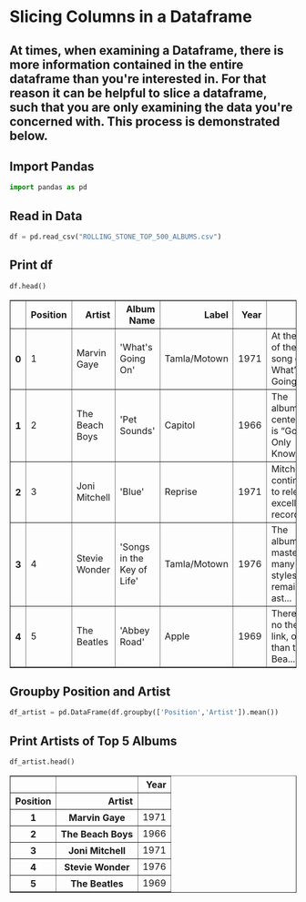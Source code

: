 # Slicing Columns in a Dataframe
## At times, when examining a Dataframe, there is more information contained in the entire dataframe than you're interested in. For that reason it can be helpful to slice a dataframe, such that you are only examining the data you're concerned with. This process is demonstrated below.

## Import Pandas


```python
import pandas as pd
```

## Read in Data


```python
df = pd.read_csv("ROLLING_STONE_TOP_500_ALBUMS.csv")
```

## Print df


```python
df.head()
```




<div>
<style scoped>
    .dataframe tbody tr th:only-of-type {
        vertical-align: middle;
    }

    .dataframe tbody tr th {
        vertical-align: top;
    }

    .dataframe thead th {
        text-align: right;
    }
</style>
<table border="1" class="dataframe">
  <thead>
    <tr style="text-align: right;">
      <th></th>
      <th>Position</th>
      <th>Artist</th>
      <th>Album Name</th>
      <th>Label</th>
      <th>Year</th>
      <th>Critic</th>
    </tr>
  </thead>
  <tbody>
    <tr>
      <th>0</th>
      <td>1</td>
      <td>Marvin Gaye</td>
      <td>'What's Going On'</td>
      <td>Tamla/Motown</td>
      <td>1971</td>
      <td>At the end of the final song on What’s Going O...</td>
    </tr>
    <tr>
      <th>1</th>
      <td>2</td>
      <td>The Beach Boys</td>
      <td>'Pet Sounds'</td>
      <td>Capitol</td>
      <td>1966</td>
      <td>The album’s centerpiece is “God Only Knows,” a...</td>
    </tr>
    <tr>
      <th>2</th>
      <td>3</td>
      <td>Joni Mitchell</td>
      <td>'Blue'</td>
      <td>Reprise</td>
      <td>1971</td>
      <td>Mitchell continued to release excellent record...</td>
    </tr>
    <tr>
      <th>3</th>
      <td>4</td>
      <td>Stevie Wonder</td>
      <td>'Songs in the Key of Life'</td>
      <td>Tamla/Motown</td>
      <td>1976</td>
      <td>The album’s mastery of many styles remains ast...</td>
    </tr>
    <tr>
      <th>4</th>
      <td>5</td>
      <td>The Beatles</td>
      <td>'Abbey Road'</td>
      <td>Apple</td>
      <td>1969</td>
      <td>There was no thematic link, other than the Bea...</td>
    </tr>
  </tbody>
</table>
</div>



## Groupby Position and Artist


```python
df_artist = pd.DataFrame(df.groupby(['Position','Artist']).mean())
```

## Print Artists of Top 5 Albums


```python
df_artist.head()
```




<div>
<style scoped>
    .dataframe tbody tr th:only-of-type {
        vertical-align: middle;
    }

    .dataframe tbody tr th {
        vertical-align: top;
    }

    .dataframe thead th {
        text-align: right;
    }
</style>
<table border="1" class="dataframe">
  <thead>
    <tr style="text-align: right;">
      <th></th>
      <th></th>
      <th>Year</th>
    </tr>
    <tr>
      <th>Position</th>
      <th>Artist</th>
      <th></th>
    </tr>
  </thead>
  <tbody>
    <tr>
      <th>1</th>
      <th>Marvin Gaye</th>
      <td>1971</td>
    </tr>
    <tr>
      <th>2</th>
      <th>The Beach Boys</th>
      <td>1966</td>
    </tr>
    <tr>
      <th>3</th>
      <th>Joni Mitchell</th>
      <td>1971</td>
    </tr>
    <tr>
      <th>4</th>
      <th>Stevie Wonder</th>
      <td>1976</td>
    </tr>
    <tr>
      <th>5</th>
      <th>The Beatles</th>
      <td>1969</td>
    </tr>
  </tbody>
</table>
</div>




```python

```
